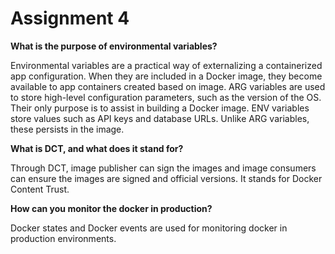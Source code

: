 # Assignment 4

**What is the purpose of environmental variables?**

Environmental variables are a practical way of externalizing a containerized app configuration. When they are included in a Docker image, they become available to app containers created based on image. ARG variables are used to store high-level configuration parameters, such as the version of the OS. Their only purpose is to assist in building a Docker image. ENV variables store values such as API keys and database URLs. Unlike ARG variables, these persists in the image. 

**What is DCT, and what does it stand for?**

Through DCT, image publisher can sign the images and image consumers can ensure the images are signed and official versions. It stands for Docker Content Trust.

**How can you monitor the docker in production?**

Docker states and Docker events are used for monitoring docker in production environments.